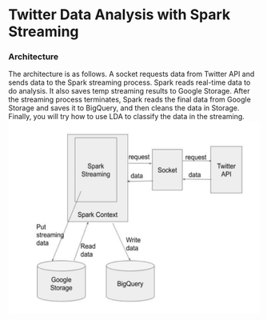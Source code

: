 # Twitter Data Analysis with Spark Streaming

### Architecture 
The architecture is as follows. A socket requests data from Twitter API and sends data to the Spark streaming process. Spark reads real-time data to do analysis. It also saves temp 
streaming results to Google Storage. After the streaming process terminates, Spark reads the final data from Google Storage and saves it to BigQuery, and then cleans the data in Storage. 
Finally, you will try how to use LDA to classify the data in the streaming.
![](https://github.com/vvvvveraliu/Spark-TweeterStreaming/blob/main/Architecture.png) 


